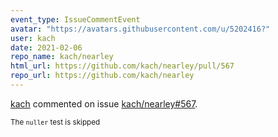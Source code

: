 ```yaml
---
event_type: IssueCommentEvent
avatar: "https://avatars.githubusercontent.com/u/5202416?"
user: kach
date: 2021-02-06
repo_name: kach/nearley
html_url: https://github.com/kach/nearley/pull/567
repo_url: https://github.com/kach/nearley
---
```


<a href='https://github.com/kach' target='_blank'>kach</a> commented on issue <a href='https://github.com/kach/nearley/pull/567' target='_blank'>kach/nearley#567</a>.

<small>The `nuller` test is skipped 